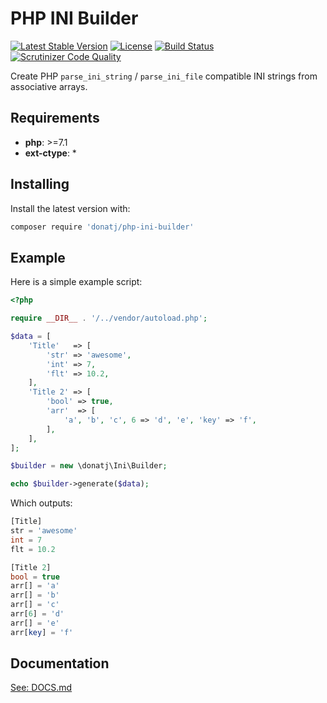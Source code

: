 # PHP INI Builder

[![Latest Stable Version](https://poser.pugx.org/donatj/php-ini-builder/version)](https://packagist.org/packages/donatj/php-ini-builder)
[![License](https://poser.pugx.org/donatj/php-ini-builder/license)](https://packagist.org/packages/donatj/php-ini-builder)
[![Build Status](https://travis-ci.org/donatj/PhpIniBuilder.svg?branch=master)](https://travis-ci.org/donatj/PhpIniBuilder)
[![Scrutinizer Code Quality](https://scrutinizer-ci.com/g/donatj/PhpIniBuilder/badges/quality-score.png?b=master)](https://scrutinizer-ci.com/g/donatj/PhpIniBuilder)


Create PHP `parse_ini_string` / `parse_ini_file` compatible INI strings from associative arrays.

## Requirements

- **php**: >=7.1
- **ext-ctype**: *

## Installing

Install the latest version with:

```bash
composer require 'donatj/php-ini-builder'
```

## Example

Here is a simple example script:

```php
<?php

require __DIR__ . '/../vendor/autoload.php';

$data = [
	'Title'   => [
		'str' => 'awesome',
		'int' => 7,
		'flt' => 10.2,
	],
	'Title 2' => [
		'bool' => true,
		'arr'  => [
			'a', 'b', 'c', 6 => 'd', 'e', 'key' => 'f',
		],
	],
];

$builder = new \donatj\Ini\Builder;

echo $builder->generate($data);

```

Which outputs:

```php
[Title]
str = 'awesome'
int = 7
flt = 10.2

[Title 2]
bool = true
arr[] = 'a'
arr[] = 'b'
arr[] = 'c'
arr[6] = 'd'
arr[] = 'e'
arr[key] = 'f'

```

## Documentation

[See: DOCS.md](DOCS.md)